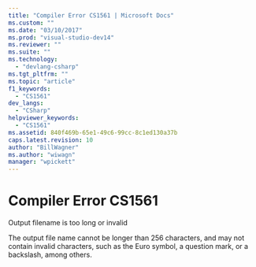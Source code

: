 ```yaml
---
title: "Compiler Error CS1561 | Microsoft Docs"
ms.custom: ""
ms.date: "03/10/2017"
ms.prod: "visual-studio-dev14"
ms.reviewer: ""
ms.suite: ""
ms.technology: 
  - "devlang-csharp"
ms.tgt_pltfrm: ""
ms.topic: "article"
f1_keywords: 
  - "CS1561"
dev_langs: 
  - "CSharp"
helpviewer_keywords: 
  - "CS1561"
ms.assetid: 840f469b-65e1-49c6-99cc-8c1ed130a37b
caps.latest.revision: 10
author: "BillWagner"
ms.author: "wiwagn"
manager: "wpickett"
---
```

# Compiler Error CS1561
Output filename is too long or invalid  
  
 The output file name cannot be longer than 256 characters, and may not contain invalid characters, such as the Euro symbol, a question mark, or a backslash, among others.